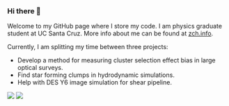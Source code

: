 ### Hi there 👋

Welcome to my GitHub page where I store my code. I am physics graduate student at UC Santa Cruz. More info about me can be found at [zch.info](www.zch.info).

Currently, I am splitting my time between three projects:

- Develop a method for measuring cluster selection effect bias in large optical surveys.
- Find star forming clumps in hydrodynamic simulations.
- Help with DES Y6 image simulation for shear pipeline.

![](https://raw.githubusercontent.com/zchvsre/github-stats/master/generated/overview.svg#gh-dark-mode-only)
![](https://raw.githubusercontent.com/zchvsre/github-stats/master/generated/overview.svg#gh-light-mode-only)


<!--
**zchvsre/zchvsre** is a ✨ _special_ ✨ repository because its `README.md` (this file) appears on your GitHub profile.

Here are some ideas to get you started:

- 🔭 I’m currently working on ...
- 🌱 I’m currently learning ...
- 👯 I’m looking to collaborate on ...
- 🤔 I’m looking for help with ...
- 💬 Ask me about ...
- 📫 How to reach me: ...
- 😄 Pronouns: ...
- ⚡ Fun fact: ...
-->
